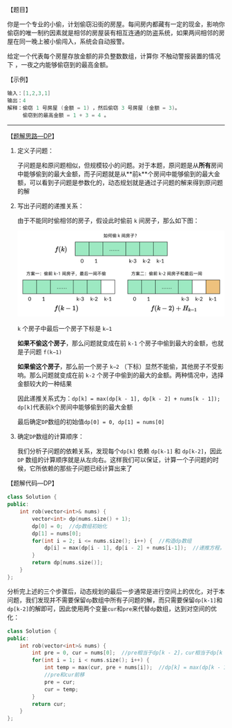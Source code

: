 【题目】

你是一个专业的小偷，计划偷窃沿街的房屋。每间房内都藏有一定的现金，影响你偷窃的唯一制约因素就是相邻的房屋装有相互连通的防盗系统，如果两间相邻的房屋在同一晚上被小偷闯入，系统会自动报警。

给定一个代表每个房屋存放金额的非负整数数组，计算你 不触动警报装置的情况下 ，一夜之内能够偷窃到的最高金额。

【示例】

```c++
输入：[1,2,3,1]
输出：4
解释：偷窃 1 号房屋 (金额 = 1) ，然后偷窃 3 号房屋 (金额 = 3)。
     偷窃到的最高金额 = 1 + 3 = 4 。
```

---

【[题解思路—DP](https://leetcode-cn.com/problems/house-robber/solution/dong-tai-gui-hua-jie-ti-si-bu-zou-xiang-jie-cjavap/)】

1. 定义子问题：

   子问题是和原问题相似，但规模较小的问题。对于本题，原问题是从**所有**房间中能够偷到的最大金额，而子问题就是从**前`k`**个房间中能够偷到的最大金额，可以看到子问题是参数化的，动态规划就是通过子问题的解来得到原问题的解

2. 写出子问题的递推关系：

   由于不能同时偷相邻的房子，假设此时偷前 `k` 间房子，那么如下图：

   ![](https://github.com/Yorkzhang19961122/LeetCodeNotebook/blob/main/%E5%8A%A8%E6%80%81%E8%A7%84%E5%88%92/198.%E6%89%93%E5%AE%B6%E5%8A%AB%E8%88%8D_M/01.jpg)

   `k` 个房子中最后一个房子下标是 `k−1`

   **如果不偷这个房子**，那么问题就变成在前 `k-1` 个房子中偷到最大的金额，也就是子问题 `f(k−1)`

   **如果偷这个房子**，那么前一个房子 `k−2` （下标）显然不能偷，其他房子不受影响。那么问题就变成在前 `k-2` 个房子中偷到的最大的金额。两种情况中，选择金额较大的一种结果

   因此递推关系式为：`dp[k] = max(dp[k - 1], dp[k - 2] + nums[k - 1]); `   `dp[k]`代表前`k`个房间中能够偷到的最大金额

   最后确定`DP`数组的初始值`dp[0] = 0, dp[1] = nums[0]`

3. 确定`DP`数组的计算顺序：

   我们分析子问题的依赖关系，发现每个`dp[k]` 依赖 `dp[k-1]` 和 `dp[k-2]`，因此 `DP` 数组的计算顺序就是从左向右。这样我们可以保证，计算一个子问题的时候，它所依赖的那些子问题已经计算出来了


【题解代码—DP】

```c++
class Solution {
public:
    int rob(vector<int>& nums) {
        vector<int> dp(nums.size() + 1);
        dp[0] = 0;  //dp数组初始化
        dp[1] = nums[0];
        for(int i = 2; i <= nums.size(); i++) {  //构造dp数组
            dp[i] = max(dp[i - 1], dp[i - 2] + nums[i-1]);  //递推方程，注意这里nums[i-1]，因为dp数组比nums多了个长度为0的初始条件dp[0]，道理和上面初始化的时候：dp[1] = nums[0]一样
        }
        return dp[nums.size()];
    }
};
```

分析完上述的三个步骤后，动态规划的最后一步通常是进行空间上的优化，对于本问题，我们发现并不需要保留`dp`数组中所有子问题的解，而只需要保留`dp[k-1]`和`dp[k-2]`的解即可，因此使用两个变量`cur`和`pre`来代替`dp`数组，达到对空间的优化：

```c++
class Solution {
public:
    int rob(vector<int>& nums) {
        int pre = 0, cur = nums[0];  //pre相当于dp[k - 2]，cur相当于dp[k - 1]
        for(int i = 1; i < nums.size(); i++) {
            int temp = max(cur, pre + nums[i]);  //dp[k] = max(dp[k - 1], dp[k - 2] + nums[i])
            //pre和cur前移
            pre = cur;
            cur = temp;
        }
        return cur;
    }
};
```

